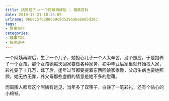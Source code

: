 ```yaml
---
title: 搞笑段子->一个阿姨再嫁后 | 糗事百科
date: 2019-12-21 18:34:09
urlname: 0660c5fd2866b9c9d5296aba0e65d38c
tags: 
- 糗事百科
categories:
- 糗事百科
- 搞笑段子
---
```

一个阿姨再嫁后，生了一个儿子，她担心儿子一个人太辛苦，没个照应，于是抱养了一个女孩，那个女孩她每天回家要做各种家务，初中毕业后家里就开始找人家，彩礼要了十几万，嫁了后，逢年过节都要提着东西回娘家孝敬，父母生病也要她照顾，她无依无靠，养父母那些虚假的情意是她不多的慰藉。

而周围人都夸这个阿姨有远见，当年多了双筷子，白赚了一笔彩礼，还有个贴心的小棉袄。



